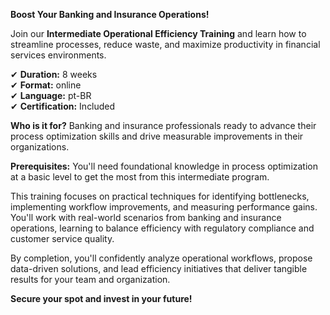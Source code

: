**Boost Your Banking and Insurance Operations!**

Join our **Intermediate Operational Efficiency Training** and learn how to streamline processes, reduce waste, and maximize productivity in financial services environments.

✔ **Duration:** 8 weeks  
✔ **Format:** online  
✔ **Language:** pt-BR  
✔ **Certification:** Included

**Who is it for?** Banking and insurance professionals ready to advance their process optimization skills and drive measurable improvements in their organizations.

**Prerequisites:**
You'll need foundational knowledge in process optimization at a basic level to get the most from this intermediate program.

This training focuses on practical techniques for identifying bottlenecks, implementing workflow improvements, and measuring performance gains. You'll work with real-world scenarios from banking and insurance operations, learning to balance efficiency with regulatory compliance and customer service quality.

By completion, you'll confidently analyze operational workflows, propose data-driven solutions, and lead efficiency initiatives that deliver tangible results for your team and organization.

**Secure your spot and invest in your future!**